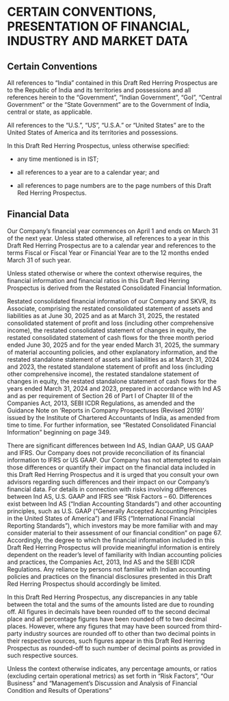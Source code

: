 # CERTAIN CONVENTIONS, PRESENTATION OF FINANCIAL, INDUSTRY AND MARKET DATA

## Certain Conventions

All references to “India” contained in this Draft Red Herring Prospectus are to the Republic of India and its territories and possessions and all references herein to the “Government”, “Indian Government”, “GoI”, “Central Government” or the “State Government” are to the Government of India, central or state, as applicable.

All references to the “U.S.”, “US”, “U.S.A.” or “United States” are to the United States of America and its territories and possessions.

In this Draft Red Herring Prospectus, unless otherwise specified:

* any time mentioned is in IST;

* all references to a year are to a calendar year; and

* all references to page numbers are to the page numbers of this Draft Red Herring Prospectus.

## Financial Data

Our Company’s financial year commences on April 1 and ends on March 31 of the next year. Unless stated otherwise, all references to a year in this Draft Red Herring Prospectus are to a calendar year and references to the terms Fiscal or Fiscal Year or Financial Year are to the 12 months ended March 31 of such year.

Unless stated otherwise or where the context otherwise requires, the financial information and financial ratios in this Draft Red Herring Prospectus is derived from the Restated Consolidated Financial Information.

Restated consolidated financial information of our Company and SKVR, its Associate, comprising the restated consolidated statement of assets and liabilities as at June 30, 2025 and as at March 31, 2025, the restated consolidated statement of profit and loss (including other comprehensive income), the restated consolidated statement of changes in equity, the restated consolidated statement of cash flows for the three month period ended June 30, 2025 and for the year ended March 31, 2025, the summary of material accounting policies, and other explanatory information, and the restated standalone statement of assets and liabilities as at March 31, 2024 and 2023, the restated standalone statement of profit and loss (including other comprehensive income), the restated standalone statement of changes in equity, the restated standalone statement of cash flows for the years ended March 31, 2024 and 2023, prepared in accordance with Ind AS and as per requirement of Section 26 of Part I of Chapter III of the Companies Act, 2013, SEBI ICDR Regulations, as amended and the Guidance Note on ‘Reports in Company Prospectuses (Revised 2019)’ issued by the Institute of Chartered Accountants of India, as amended from time to time. For further information, see “Restated Consolidated Financial Information” beginning on page 349.

There are significant differences between Ind AS, Indian GAAP, US GAAP and IFRS. Our Company does not provide reconciliation of its financial information to IFRS or US GAAP. Our Company has not attempted to explain those differences or quantify their impact on the financial data included in this Draft Red Herring Prospectus and it is urged that you consult your own advisors regarding such differences and their impact on our Company’s financial data. For details in connection with risks involving differences between Ind AS, U.S. GAAP and IFRS see “Risk Factors – 60. Differences exist between Ind AS (“Indian Accounting Standards”) and other accounting principles, such as U.S. GAAP (“Generally Accepted Accounting Principles in the United States of America”) and IFRS (“International Financial Reporting Standards”), which investors may be more familiar with and may consider material to their assessment of our financial condition” on page 67. Accordingly, the degree to which the financial information included in this Draft Red Herring Prospectus will provide meaningful information is entirely dependent on the reader’s level of familiarity with Indian accounting policies and practices, the Companies Act, 2013, Ind AS and the SEBI ICDR Regulations. Any reliance by persons not familiar with Indian accounting policies and practices on the financial disclosures presented in this Draft Red Herring Prospectus should accordingly be limited.

In this Draft Red Herring Prospectus, any discrepancies in any table between the total and the sums of the amounts listed are due to rounding off. All figures in decimals have been rounded off to the second decimal place and all percentage figures have been rounded off to two decimal places. However, where any figures that may have been sourced from third-party industry sources are rounded off to other than two decimal points in their respective sources, such figures appear in this Draft Red Herring Prospectus as rounded-off to such number of decimal points as provided in such respective sources.

Unless the context otherwise indicates, any percentage amounts, or ratios (excluding certain operational metrics) as set forth in “Risk Factors”, “Our Business” and “Management’s Discussion and Analysis of Financial Condition and Results of Operations”